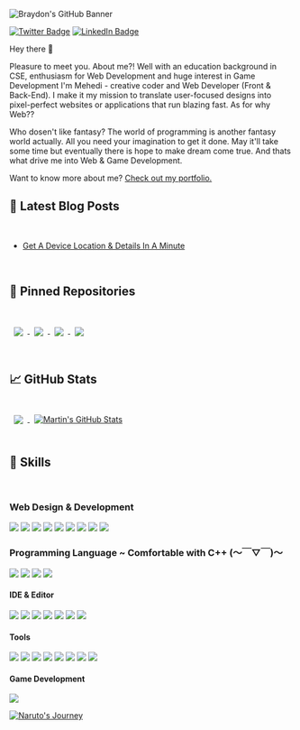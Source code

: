 ![Braydon's GitHub Banner](./assets/mhcover.jpg)


[![Twitter Badge](https://img.shields.io/badge/Medium-Profile-informational?style=flat&logo=medium&logoColor=white&color=1CA2F1)](https://medium.com/@mehediishere)
[![LinkedIn Badge](https://img.shields.io/badge/LinkedIn-Profile-informational?style=flat&logo=linkedin&logoColor=white&color=0D76A8)](https://www.linkedin.com/in/mh-mehedi-hasan/)

Hey there 👋

Pleasure to meet you. About me?! Well with an education background in CSE, enthusiasm for Web Development and huge interest in Game Development I'm Mehedi - creative coder and Web Developer (Front & Back-End). I make it my mission to translate user-focused designs into pixel-perfect websites or applications that run blazing fast. As for why Web??


Who dosen't like fantasy? The world of programming is another fantasy world actually. All you need your imagination to get it done. May it'll take some time but eventually there is hope to make dream come true. And thats what drive me into Web & Game Development.

Want to know more about me? [Check out my portfolio.](https://mehedihasan.ml/)

## 📝 Latest Blog Posts

<br>

<!-- BLOG-POST-LIST:START -->
- [Get A Device Location & Details In A Minute](https://mehediishere.medium.com/get-a-device-location-details-accurately-in-a-minute-linux-858fa3d5fc97)

<!-- BLOG-POST-LIST:END -->

<br>

## 📌 Pinned Repositories

<br>

<a href="https://github.com/mehediishere/Backend_Web_development">
  <img align="center" style="margin:1rem 0.5rem" src="https://github-readme-stats.vercel.app/api/pin/?username=mehediishere&repo=backend_Web_development&title_color=ffffff&text_color=c9cacc&icon_color=4AB197&bg_color=1A2B34" />
</a>

<a href="https://github.com/mehediishere/Linux">
  <img align="center" style="margin:0.5rem" src="https://github-readme-stats.vercel.app/api/pin/?username=mehediishere&repo=linux&title_color=ffffff&text_color=c9cacc&icon_color=4AB197&bg_color=1A2B34" />
</a>

<a href="https://github.com/mehediishere/Competitive-Programming">
  <img align="center" style="margin:0.5rem" src="https://github-readme-stats.vercel.app/api/pin/?username=mehediishere&repo=Competitive-Programming&title_color=ffffff&text_color=c9cacc&icon_color=4AB197&bg_color=1A2B34" />
</a>

<a href="https://github.com/mehediishere/Data-Mining-_Market-Basket-Analysis">
  <img align="center" style="margin:0.5rem" src="https://github-readme-stats.vercel.app/api/pin/?username=mehediishere&repo=Data-Mining-_Market-Basket-Analysis&title_color=ffffff&text_color=c9cacc&icon_color=4AB197&bg_color=1A2B34" />
</a>

<br>
<br>

## &#x1f4c8; GitHub Stats

<br>

<a href="https://github.com/mehediishere">
  <img align="center" style="margin:0.5rem" src="https://github-readme-stats.vercel.app/api/top-langs/?username=mehediishere&hide=html,css&title_color=ffffff&text_color=c9cacc&icon_color=4AB197&bg_color=1A2B34" />
</a>

<a href="https://github.com/mehediishere">
  <img align="center" style="margin:0.5rem" src="https://github-readme-stats.vercel.app/api?username=mehediishere&show_icons=true&line_height=27&count_private=true&title_color=ffffff&text_color=c9cacc&icon_color=4AB097&bg_color=1A2B34" alt="Martin's GitHub Stats" />
</a>

<br>
<br>

## 💼 Skills

<br />

### Web Design & Development

![](https://img.shields.io/badge/FrontEnd-CSS-informational?style=flat&logo=css3&logoColor=white&color=4AB197)
![](https://img.shields.io/badge/FrontEnd-HTML-informational?style=flat&logo=html5&logoColor=white&color=4AB197)
![](https://img.shields.io/badge/FrontEnd-Bootstrap-informational?style=flat&logo=Bootstrap&logoColor=white&color=4AB197)
![](https://img.shields.io/badge/FrontEnd-JavaScript-informational?style=flat&logo=JavaScript&logoColor=white&color=4AB197)
![](https://img.shields.io/badge/FrontEnd-Jquery-informational?style=flat&logo=Jquery&logoColor=white&color=4AB197)
![](https://img.shields.io/badge/Framework-Vue.js-informational?style=flat&logo=vue-dot-js&logoColor=white&color=4AB197)
![](https://img.shields.io/badge/BackEnd-php-informational?style=flat&logo=php&logoColor=white&color=4AB197)
![](https://img.shields.io/badge/BackEnd-MySQL-informational?style=flat&logo=MySQL&logoColor=white&color=4AB197)
![](https://img.shields.io/badge/FTP-FileZilla-informational?style=flat&logo=filezilla&logoColor=white&color=4AB197)


### Programming Language ~ Comfortable with  C++ (～￣▽￣)～
![](https://img.shields.io/badge/Code-C++-informational?style=flat&logo=c&logoColor=white&color=4AB197)
![](https://img.shields.io/badge/Code-CSharp-informational?style=flat&logo=C-Sharp&logoColor=white&color=4AB197)
![](https://img.shields.io/badge/Code-Java-informational?style=flat&logo=Java&logoColor=white&color=4AB197)
![](https://img.shields.io/badge/Code-Python-informational?style=flat&logo=Python&logoColor=white&color=4AB197)
#### IDE & Editor
![](https://img.shields.io/badge/IDE-ApacheNetBeans-informational?style=flat&logo=Apache-NetBeans-IDE&logoColor=white&color=4AB197) 
![](https://img.shields.io/badge/IDE-CodeBlocks-informational?style=flat&logo=Code-Blocks&logoColor=white&color=4AB197)
![](https://img.shields.io/badge/IDE-VisualStudio-informational?style=flat&logo=visual-studio&logoColor=white&color=4AB197)
![](https://img.shields.io/badge/IDE-Spyder-informational?style=flat&logo=spyder-ide&logoColor=white&color=4AB197)
![](https://img.shields.io/badge/IDE-Jupyter-informational?style=flat&logo=jupyter&logoColor=white&color=4AB197)
![](https://img.shields.io/badge/Editor-VisualStudioCode-informational?style=flat&logo=visual-studio-code&logoColor=white&color=4AB197)
![](https://img.shields.io/badge/Editor-Atom-informational?style=flat&logo=atom&logoColor=white&color=4AB197)

#### Tools

![](https://img.shields.io/badge/OS-Parrot_OS-informational?style=flat&logo=linux&logoColor=white&color=4AB197)
![](https://img.shields.io/badge/OS-Kali_Linux-informational?style=flat&logo=kali-linux&logoColor=white&color=4AB197)
![](https://img.shields.io/badge/Tools-NPM-informational?style=flat&logo=npm&logoColor=white&color=4AB197)
![](https://img.shields.io/badge/Tools-Photoshop-informational?style=flat&logo=Adobe-Photoshop&logoColor=white&color=4AB197)
![](https://img.shields.io/badge/Tools-Bootstrap_Studio-informational?style=flat&logo=bootstrap&logoColor=white&color=4AB197)
![](https://img.shields.io/badge/Tools-Git-informational?style=flat&logo=git&logoColor=white&color=4AB197)
![](https://img.shields.io/badge/Tools-GitHub-informational?style=flat&logo=GitHub&logoColor=white&color=4AB197)
![](https://img.shields.io/badge/VirtualMachine-VMware-informational?style=flat&logo=vmware&logoColor=white&color=4AB197)

#### Game Development

![](https://img.shields.io/badge/Game-Unity_Game_Engine-informational?style=flat&logo=Unity&logoColor=white&color=4AB197)

[![Naruto's Journey](./assets/Naruto'sJourney.gif)](https://youtu.be/VQHGMg2RmG0)

<br>

